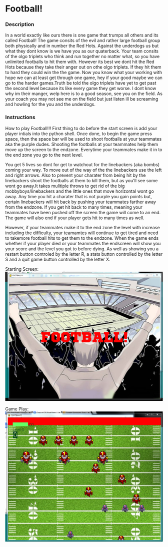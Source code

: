 # Football!

### Description 

 In a world exactly like ours there is one game that trumps all others and its called Football! The game consits of the evil and rather large football group both physically and in number the Red Hots. Against the underdogs us but what they dont know is we have you as our quaterback. Your team consits of the olgo triplets who think and run together no matter what, so you have unlimited footballs to hit them with. However its best we dont hit the Red Hots because they take their anger out on othe olgo triplets. If they hit them to hard they could win the the game. Now you know what your working with hope we can at least get through one game, hey if your good maybe we can go to the harder games.Truth be told the olgo triplets have yet to get past the second level because its like every game they get worse. I dont know why im their manger, welp here is to a good season, see you on the field. As your coach you may not see me on the field but just listen ill be screaming and howling for the you and the underdogs.  
 
### Instructions

How to play Football!!! First thing to do before the start screen is add your player intials into the python shell. Once done, to begin the game press space, then the space bar will be used to shoot footballs at your teammates aka the purple dudes. Shooting the footballs at your teammates help them move up the screen to the endzone. Everytime your teammates make it in to the end zone you go to the next level.

You get 5 lives so dont for get to watchout for the linebackers (aka bombs) coming your way. To move out of the way of the the linebackers use the left and right arrows. Also to prevent your charater from being hit by the linebackers shoot the footballs at them to kill them, but as you'll see some wont go away.It takes mulitiple throws to get rid of the big mobbyboys/linebackers and the little ones that move horizontal wont go away. Any time you hit a charater that is not purple you gain points but, certain linebackers will hit back by pushing your teammates farther away from the endzone. If you get hit back to many times, meaning your teammates have been pushed off the screen the game will come to an end. The game will also end if your player gets hit to many times as well.

However, if your teammates make it to the end zone the level with increase including the difficulty, your teamamtes will continue to get tired and need to takemore football hits to get them to the endzone. When the game ends whether if your player died or your teammates the endscreen will show you your score and  the level you got to before dying. As well as showing you a restart button controled by the letter R, a stats button controlled by the letter S and a quit game button controlled by the letter X.   

Starting Screen: 
![alt text](https://raw.githubusercontent.com/artsyone/Savanna_Shaver_Final/master/screenshoots/titlescreen.PNG "Logo Title Text 1")


Game Play: 
![alt text](https://raw.githubusercontent.com/artsyone/Savanna_Shaver_Final/master/screenshoots/gameplay.PNG "Logo Title Text 1")
